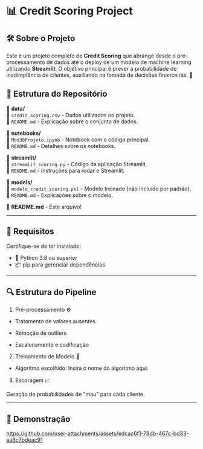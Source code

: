 # 📊 Credit Scoring Project

## 🛠️ Sobre o Projeto

Este é um projeto completo de **Credit Scoring** que abrange desde o pré-processamento de dados até o deploy de um modelo de machine learning utilizando **Streamlit**. O objetivo principal é prever a probabilidade de inadimplência de clientes, auxiliando na tomada de decisões financeiras. 🚀

## 📂 Estrutura do Repositório

📁 **data/**  
📄 `credit_scoring.csv` - Dados utilizados no projeto.  
📄 `README.md` - Explicação sobre o conjunto de dados.

📁 **notebooks/**  
📄 `Mod38Projeto.ipynb` - Notebook com o código principal.  
📄 `README.md` - Detalhes sobre os notebooks.

📁 **streamlit/**  
📄 `streamlit_scoring.py` - Código da aplicação Streamlit.  
📄 `README.md` - Instruções para rodar o Streamlit.

📁 **models/**  
📄 `modelo_credit_scoring.pkl` - Modelo treinado (não incluído por padrão).  
📄 `README.md` - Explicações sobre o modelo.

📄 **README.md** - Este arquivo!  

---

## 🧰 Requisitos

Certifique-se de ter instalado:

- 🐍 Python 3.8 ou superior
- 📦 pip para gerenciar dependências

---

## 🔍 Estrutura do Pipeline

1. Pré-processamento ⚙️

- Tratamento de valores ausentes
  
- Remoção de outliers
  
- Escalonamento e codificação
  
2. Treinamento de Modelo 🤖

- Algoritmo escolhido: Insira o nome do algoritmo aqui.

3. Escoragem 📈

Geração de probabilidades de "mau" para cada cliente.

---

## 🎥 Demonstração


https://github.com/user-attachments/assets/edcac6f1-78db-467c-bd33-aa6c7bdeac91



